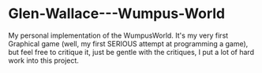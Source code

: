 Glen-Wallace---Wumpus-World
===========================

My personal implementation of the WumpusWorld. It's my very first Graphical game (well, my first SERIOUS attempt at programming a game), but feel free to critique it, just be gentle with the critiques, I put a lot of hard work into this project.
